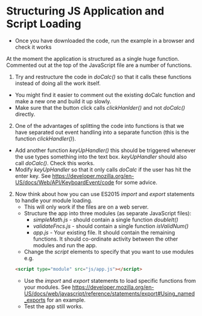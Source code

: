 # Structuring JS Application and Script Loading

* Once you have downloaded the code, run the example in a browser and check it works

At the moment the application is structured as a single huge function. Commented out at the top of the JavaScript file are a number of functions.

1. Try and restructure the code in *doCalc()* so that it calls these functions instead of doing all the work itself.
* You might find it easier to comment out the existing doCalc function and make a new one and build it up slowly.
* Make sure that the button click calls *clickHanlder()* and not *doCalc()* directly.

2. One of the advantages of splitting the code into functions is that we have separated out event handling into a separate function (this is the function *clickHandler()*).
  * Add another function *keyUpHandler()* this should be triggered whenever the use types something into the text box. *keyUpHandler* should also call *doCalc()*.  Check this works.
  * Modify *keyUpHandler* so that it only calls *doCalc* if the user has hit the enter key. See https://developer.mozilla.org/en-US/docs/Web/API/KeyboardEvent/code for some advice.  

2. Now think about how you can use ES2015 *import* and *export* statements to handle your module loading.
    * This will only work if the files are on a web server.
    * Structure the app into three modules (as separate JavaScript files):
        * *simpleMath.js* - should contain a single function *doubleIt()*
        * *validateFncs.js* - should contain a single function *isValidNum()*
        * *app.js* - Your existing file. It should contain the remaining functions. It should co-ordinate activity between the other modules and run the app.
    * Change the *script* elements to specify that you want to use modules e.g.
    ```html
    <script type="module" src="js/app.js"></script>
    ```
    * Use the *import* and *export* statements to load specific functions from your modules. See https://developer.mozilla.org/en-US/docs/web/javascript/reference/statements/export#Using_named_exports for an example.
    * Test the app still works.
